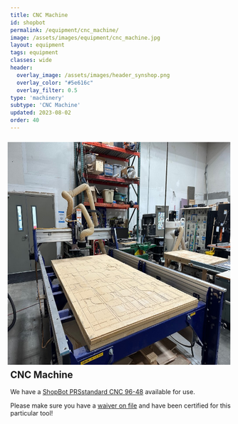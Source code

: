 ```yaml
---
title: CNC Machine
id: shopbot
permalink: /equipment/cnc_machine/
image: /assets/images/equipment/cnc_machine.jpg
layout: equipment
tags: equipment
classes: wide
header:
  overlay_image: /assets/images/header_synshop.png
  overlay_color: "#5e616c"
  overlay_filter: 0.5
type: 'machinery'
subtype: 'CNC Machine'
updated: 2023-08-02
order: 40
---
```

<img align="right" width="500" height="500" src="/assets/images/equipment/cnc_machine.jpg" style="padding: 10px">

## CNC Machine

We have a [ShopBot PRSstandard CNC 96-48](https://www.shopbottools.com/products/standard) available for use.

Please make sure you have a [waiver on file](/membership#liability-wavier) and have been certified for this particular tool!